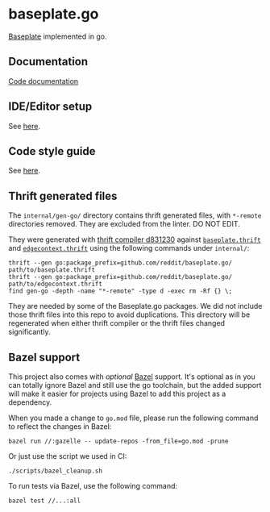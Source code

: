# baseplate.go

[Baseplate][baseplate.py] implemented in go.

## Documentation

[Code documentation][godev]

## IDE/Editor setup

See [here](Editor.md).

## Code style guide

See [here](Style.md).

## Thrift generated files

The `internal/gen-go/` directory contains thrift generated files,
with `*-remote` directories removed.
They are excluded from the linter.
DO NOT EDIT.

They were generated with [thrift compiler d831230][thrift-version] against
[`baseplate.thrift`][baseplate.thrift] and
[`edgecontext.thrift`][edgecontext.thrift]
using the following commands under `internal/`:

```
thrift --gen go:package_prefix=github.com/reddit/baseplate.go/ path/to/baseplate.thrift
thrift --gen go:package_prefix=github.com/reddit/baseplate.go/ path/to/edgecontext.thrift
find gen-go -depth -name "*-remote" -type d -exec rm -Rf {} \;
```

They are needed by some of the Baseplate.go packages.
We did not include those thrift files into this repo to avoid duplications.
This directory will be regenerated when either thrift compiler or the thrift
files changed significantly.

## Bazel support

This project also comes with *optional* [Bazel][bazel] support.
It's optional as in you can totally ignore Bazel and still use the go toolchain,
but the added support will make it easier for projects using Bazel to add this
project as a dependency.

When you made a change to `go.mod` file,
please run the following command to reflect the changes in Bazel:

```
bazel run //:gazelle -- update-repos -from_file=go.mod -prune
```

Or just use the script we used in CI:

```
./scripts/bazel_cleanup.sh
```

To run tests via Bazel, use the following command:

```
bazel test //...:all
```


[baseplate.py]: https://github.com/reddit/baseplate.py

[baseplate.thrift]: https://github.com/reddit/baseplate.py/blob/c7fd98cea3865159690c07301b9ff12aabb8e61e/baseplate/thrift/baseplate.thrift

[edgecontext.thrift]: https://github.com/reddit/edgecontext.py/blob/420e58728ee7085a2f91c5db45df233142b251f9/reddit_edgecontext/edgecontext.thrift

[bazel]: https://bazel.build/

[godev]: https://pkg.go.dev/github.com/reddit/baseplate.go

[thrift-version]: https://github.com/apache/thrift/tree/d831230929bb332189c9509d07102e4be9e7f681
